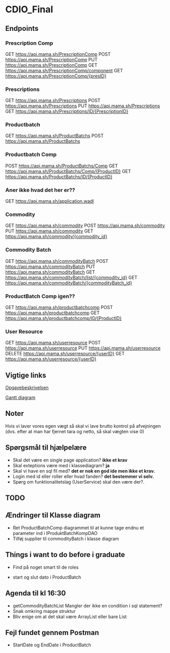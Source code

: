 # CDIO_Final
## Endpoints
### Prescription Comp
GET     https://api.mama.sh/PrescriptionComp
POST    https://api.mama.sh/PrescriptionComp
PUT     https://api.mama.sh/PrescriptionComp
GET     https://api.mama.sh/PrescriptionComp/component
GET     https://api.mama.sh/PrescriptionComp/{presID}
### Prescriptions
GET     https://api.mama.sh/Prescriptions
POST    https://api.mama.sh/Prescriptions
PUT     https://api.mama.sh/Prescriptions
GET     https://api.mama.sh/Prescriptions/ID/{PrescriptionID}
### Productbatch
GET     https://api.mama.sh/ProductBatchs
POST    https://api.mama.sh/ProductBatchs
### Productbatch Comp
POST    https://api.mama.sh/ProductBatchs/Comp
GET     https://api.mama.sh/ProductBatchs/Comp/{ProductID}
GET     https://api.mama.sh/ProductBatchs/ID/{ProductID}
### Aner ikke hvad det her er??
GET     https://api.mama.sh/application.wadl
### Commodity
GET     https://api.mama.sh/commodity
POST    https://api.mama.sh/commodity
PUT     https://api.mama.sh/commodity
GET     https://api.mama.sh/commodity/{commodity_id}
### Commodity Batch
GET     https://api.mama.sh/commodityBatch
POST    https://api.mama.sh/commodityBatch
PUT     https://api.mama.sh/commodityBatch
GET     https://api.mama.sh/commodityBatch/list/{commodity_id}
GET     https://api.mama.sh/commodityBatch/{commodityBatch_id}
### ProductBatch Comp igen??
GET     https://api.mama.sh/productbatchcomp
POST    https://api.mama.sh/productbatchcomp
GET     https://api.mama.sh/productbatchcomp/ID/{ProductID}
### User Resource
GET     https://api.mama.sh/userresource
POST    https://api.mama.sh/userresource
PUT     https://api.mama.sh/userresource
DELETE  https://api.mama.sh/userresource/{userID}
GET     https://api.mama.sh/userresource/{userID}


## Vigtige links
[Opgavebeskrivelsen](https://docs.google.com/document/d/1QrAzcQmpb-4YLtxR1y-2_UD1ep6b3zqIt3s0HpE95iM/edit)

[Gantt diagram](https://docs.google.com/spreadsheets/d/1CNBKCBNwR9ypWmpiL89Cq-r3YfgAK80_uBcye_2FB7k/edit?fbclid=IwAR1zHT7rFR00NNegIhTMGHC9Neyvlbj9UqFP4hxhQvGWHG5SgxCR0BYLT04#gid=0)

## Noter
Hvis vi laver vores egen vægt så skal vi lave brutto kontrol på afvejningen (dvs. efter at man har fjernet tara og netto, så skal vægten vise 0)

## Spørgsmål til hjælpelære
- Skal det være en single page application?
    __ikke et krav__
- Skal exteptions være med i klassediagram?
    __ja__
- Skal vi have en sql fil med?
    __det er nok en god ide men ikke et krav.__
- Login med id eller roller eller hvad fanden?
    __det bestemmer vi selv.__
- Spørg om funktionalitetslag (UserService) skal den være der?.


## TODO

## Ændringer til Klasse diagram

- Ret ProductBatchComp diagrammet til at kunne tage endnu et parameter ind i IProduktBatchKompDAO 
- Tilføj supplier til commodityBatch i klasse diagram

## Things i want to do before i graduate
- Find på noget smart til de roles

- start og slut dato i ProductBatch

## Agenda til kl 16:30
- getCommodityBatchList Mangler der ikke en condition i sql statement?
- Snak omkring mappe struktur
- Bliv enige om at det skal være ArrayList eller bare List

## Fejl fundet gennem Postman
- StartDate og EndDate i ProductBatch
